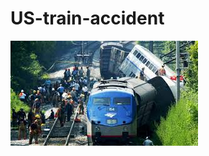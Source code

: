 # US-train-accident 
![image logo](https://github.com/vishalgwu/US-train-accident-/blob/main/download.jpeg)
